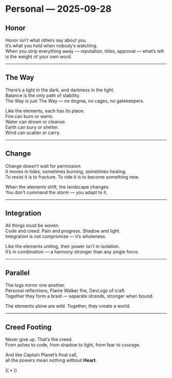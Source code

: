 # Personal — 2025-09-28

## Honor
Honor isn’t what others say about you.  
It’s what you hold when nobody’s watching.  
When you strip everything away — reputation, titles, approval — what’s left is the weight of your own word.

---

## The Way
There’s a light in the dark, and darkness in the light.  
Balance is the only path of stability.  
The Way is just The Way — no dogma, no cages, no gatekeepers.  

Like the elements, each has its place:  
Fire can burn or warm.  
Water can drown or cleanse.  
Earth can bury or shelter.  
Wind can scatter or carry.  

---

## Change
Change doesn’t wait for permission.  
It moves in tides, sometimes burning, sometimes healing.  
To resist it is to fracture. To ride it is to become something new.  

When the elements shift, the landscape changes.  
You don’t command the storm — you adapt to it.  

---

## Integration
All things must be woven.  
Code and creed. Pain and progress. Shadow and light.  
Integration is not compromise — it’s wholeness.  

Like the elements uniting, their power isn’t in isolation.  
It’s in combination — a harmony stronger than any single force.  

---

## Parallel
The logs mirror one another.  
Personal reflections, Flame Walker fire, DevLogs of craft.  
Together they form a braid — separate strands, stronger when bound.  

The elements alone are wild. Together, they create a world.  

---

## Creed Footing
Never give up. That’s the creed.  
From ashes to code, from shadow to light, from fear to courage.  

And like Captain Planet’s final call,  
all the powers mean nothing without **Heart**.  

(( • ))